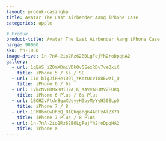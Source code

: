 ```yaml
---
layout: produk-casinghp
title: Avatar The Last Airbender Aang iPhone Case
categories: apple

# Produk
product-title: Avatar The Last Airbender Aang iPhone Case
harga: 90000
sku: hn-1050
image-drive: 1n-7nA-2io2Rz62B0LgFejYh2roDpqHA2
gallery:
  - url: 1qEAS_zZOmXDniVDkOv5EezRDv7veOxiX
    title: iPhone 5 / 5s / SE
  - url: 11o-blgJiFHe1D9l_YKotUcVI08Ewzi_Q
    title: iPhone 6 / 6s
  - url: 1vkcNVBRMxRMiJ2A_K_sAVvAH1MVZFURq
    title: iPhone 6 Plus / 6s Plus
  - url: 1BOH2vFtdrBgaXUsyyH9byMyYyH30SLpD
    title: iPhone 7 / 8
  - url: 1ChUbmCwDhbQ_BIQbqang64A0FzAlZX7D
    title: iPhone 7 Plus / 8 Plus
  - url: 1n-7nA-2io2Rz62B0LgFejYh2roDpqHA2
    title: iPhone X
---
```

